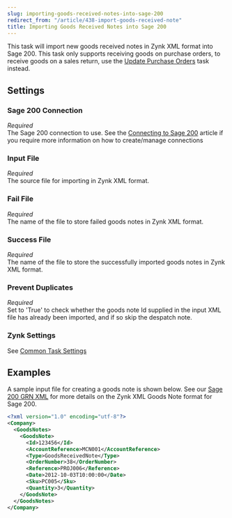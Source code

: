 ```yaml
---
slug: importing-goods-received-notes-into-sage-200
redirect_from: "/article/438-import-goods-received-note"
title: Importing Goods Received Notes into Sage 200
---
```

This task will import new goods received notes in Zynk XML format into Sage 200. This task only supports receiving goods on purchase orders, to receive goods on a sales return, use the [Update Purchase Orders](update-purchase-orders) task instead.

## Settings
### Sage 200 Connection
_Required_  
The Sage 200 connection to use.  See the [Connecting to Sage 200](connecting-to-sage-200) article if you require more information on how to create/manage connections

### Input File
_Required_  
The source file for importing in Zynk XML format.

### Fail File
_Required_  
The name of the file to store failed goods notes in Zynk XML format.

### Success File
_Required_  
The name of the file to store the successfully imported goods notes in Zynk XML format.

### Prevent Duplicates
_Required_  
Set to 'True' to check whether the goods note Id supplied in the  input XML file has already been imported, and if so skip the despatch  note.

### Zynk Settings
See [Common Task Settings](common-task-settings)

## Examples
A sample input file for creating a goods note is shown below. See our [Sage 200 GRN XML](sage-200-grn-xml) for more details on the Zynk XML Goods Note format for Sage 200.

```xml
<?xml version="1.0" encoding="utf-8"?>
<Company>
  <GoodsNotes>
    <GoodsNote>
      <Id>123456</Id>
      <AccountReference>MCN001</AccountReference>
      <Type>GoodsReceivedNote</Type>
      <OrderNumber>38</OrderNumber>
      <Reference>PROJ006</Reference>
      <Date>2012-10-03T10:00:00</Date>
      <Sku>PC005</Sku>
      <Quantity>3</Quantity>
    </GoodsNote>
  </GoodsNotes>
</Company>
```